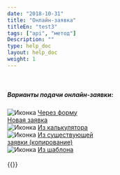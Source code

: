 ```yaml
---
date: "2018-10-31"
title: "Онлайн-заявка"
titleEn: "test3"
tags: ["api", "метод"]
Description: ""
type: help_doc
layout: help_doc
weight: 1
---
```


<br/>

##### Варианты подачи онлайн-заявки:

  </div>
    <div class="row text-inline">
      <div>
       <img src="/img/icon/ico-from-form.png" alt="Иконка">
        <a href="/help/new_order/online_order/from_new_order/">
          Через форму<br>Новая заявка
        </a>
      </div>
      <div>
       <img src="/img/icon/ico-from-calc.png" alt="Иконка">
        <a href="http://my.fesco.com/help/new_order/online_order/from_calculator/">
          Из калькулятора
        </a>
      </div>
      <div>
       <img src="/img/icon/ico-from-copy.png" alt="Иконка">
        <a href="http://my.fesco.com/help/new_order/online_order/copy/">
          Из существующей<br>заявки (копирование)
        </a>
      </div>
      <div>
       <img src="/img/icon/ico-from-template.png" alt="Иконка">
        <a href="http://my.fesco.com/help/new_order/online_order/templates/">
          Из шаблона
        </a>
      </div>
    </div>

<br/>
{{<alert icon="info-circle" color="alert1-light" text="Онлайн-заявку дублировать в бумажном формате не нужно. Онлайн-заявка является полноценной заявкой на перевозку." close="false">}}

